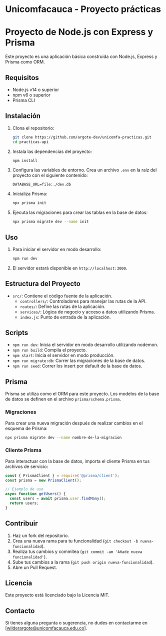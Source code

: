 # Unicomfacauca - Proyecto prácticas

# Proyecto de Node.js con Express y Prisma

Este proyecto es una aplicación básica construida con Node.js, Express y Prisma como ORM.

## Requisitos

- Node.js v14 o superior
- npm v6 o superior
- Prisma CLI

## Instalación

1. Clona el repositorio:
   ```bash
   git clone https://github.com/argote-dev/unicomfa-practicas.git
   cd practicas-api
   ```

2. Instala las dependencias del proyecto:
   ```bash
   npm install
   ```

3. Configura las variables de entorno. Crea un archivo `.env` en la raíz del proyecto con el siguiente contenido:
   ```env
   DATABASE_URL=file:./dev.db
   ```

4. Inicializa Prisma:
   ```bash
   npx prisma init
   ```

5. Ejecuta las migraciones para crear las tablas en la base de datos:
   ```bash
   npx prisma migrate dev --name init
   ```

## Uso

1. Para iniciar el servidor en modo desarrollo:
   ```bash
   npm run dev
   ```

2. El servidor estará disponible en `http://localhost:3000`.

## Estructura del Proyecto

- `src/`: Contiene el código fuente de la aplicación.
  - `controllers/`: Controladores para manejar las rutas de la API.
  - `routes/`: Define las rutas de la aplicación.
  - `services/`: Lógica de negocio y acceso a datos utilizando Prisma.
  - `index.js`: Punto de entrada de la aplicación.

## Scripts

- `npm run dev`: Inicia el servidor en modo desarrollo utilizando nodemon.
- `npm run build`: Compila el proyecto.
- `npm start`: Inicia el servidor en modo producción.
- `npm run migrate:db`: Correr las migraciones de la base de datos.
- `npm run seed`: Correr los insert por default de la base de datos.

## Prisma

Prisma se utiliza como el ORM para este proyecto. Los modelos de la base de datos se definen en el archivo `prisma/schema.prisma`.

### Migraciones

Para crear una nueva migración después de realizar cambios en el esquema de Prisma:
```bash
npx prisma migrate dev --name nombre-de-la-migracion
```

### Cliente Prisma

Para interactuar con la base de datos, importa el cliente Prisma en tus archivos de servicio:
```javascript
const { PrismaClient } = require('@prisma/client');
const prisma = new PrismaClient();

// Ejemplo de uso
async function getUsers() {
  const users = await prisma.user.findMany();
  return users;
}
```

## Contribuir

1. Haz un fork del repositorio.
2. Crea una nueva rama para tu funcionalidad (`git checkout -b nueva-funcionalidad`).
3. Realiza tus cambios y commitea (`git commit -am 'Añade nueva funcionalidad'`).
4. Sube tus cambios a la rama (`git push origin nueva-funcionalidad`).
5. Abre un Pull Request.

## Licencia

Este proyecto está licenciado bajo la Licencia MIT.

## Contacto

Si tienes alguna pregunta o sugerencia, no dudes en contactarme en [wilderargote@unicomfacauca.edu.co].
